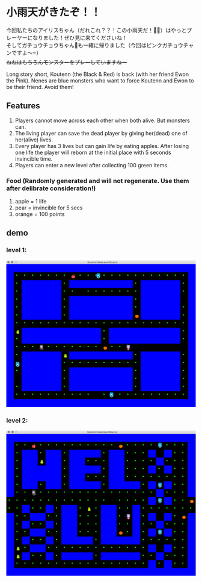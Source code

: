 # 小雨天がきたぞ！！

今回私たちのアイリスちゃん（だれこれ？？！この小雨天だ！🐧🧣）はやっとプレーヤーになりました！ぜひ見に来てくださいね！\
そしてガチョウチョウちゃん🦢も一緒に帰りました（今回はピンクガチョウチャンですよ〜⭐️）\
<del>ねねはもちろんモンスターをプレーしていますねー</del>


Long story short, Koutenn (the Black & Red) is back (with her friend Ewon the Pink). Nenes are blue monsters who want to force Koutenn and Ewon to be their friend. Avoid them!



## Features

1. Players cannot move across each other when both alive. But monsters can.
2. The living player can save the dead player by giving her(dead) one of her(alive) lives. 
3. Every player has 3 lives but can gain life by eating apples. After losing one life the player will reborn at the initial place with 5 seconds invincible time.
4. Players can enter a new level after collecting 100 green items.

### Food (Randomly generated and will not regenerate. Use them after delibrate consideration!)
1. apple = 1 life
2. pear = invincible for 5 secs
3. orange = 100 points 



## demo
### level 1:
![image](https://github.com/ningkko/Koutenn-Madness-Returns/blob/master/demo/demo1.png)

### level 2:
![image](https://github.com/ningkko/Koutenn-Madness-Returns/blob/master/demo/demo2.png)


